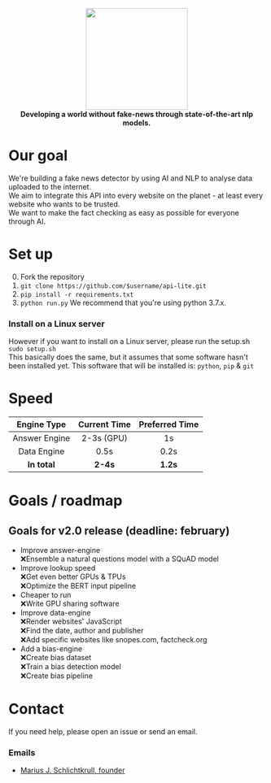 <p align="center">
  <a href="https://sorcely.tech">
    <img src="https://github.com/sorcely/api-lite/blob/master/.github/logo-lg.png" height="200">  
  </a>
  <br><b>Developing a world without fake-news through state-of-the-art nlp models.</b>
</p>

# Our goal
We're building a fake news detector by using AI and NLP to analyse data uploaded to the internet.  
We aim to integrate this API into every website on the planet - at least every website who wants to be trusted.  
We want to make the fact checking as easy as possible for everyone through AI. 

# Set up
0. Fork the repository
1. ```git clone https://github.com/$username/api-lite.git```
2. ```pip install -r requirements.txt```
3. ```python run.py```
We recommend that you're using python 3.7.x.

### Install on a Linux server
However if you want to install on a Linux server, please run the setup.sh  
```sudo setup.sh```  
This basically does the same, but it assumes that some software hasn't been installed yet. This software that will be installed is: ```python```, ```pip``` & ```git```

# Speed
| Engine Type   | Current Time | Preferred Time |
| :---:         | :---:        | :---:          |
| Answer Engine | 2-3s (GPU)   | 1s             |
| Data Engine   | 0.5s         | 0.2s           |
| **In total**  | **2-4s**     | **1.2s**       |

# Goals / roadmap
## Goals for v2.0 release (deadline: february)
* Improve answer-engine  
  ❌Ensemble a natural questions model with a SQuAD model  
* Improve lookup speed  
  ❌Get even better GPUs & TPUs  
  ❌Optimize the BERT input pipeline  
* Cheaper to run  
  ❌Write GPU sharing software  
* Improve data-engine  
  ❌Render websites' JavaScript  
  ❌Find the date, author and publisher  
  ❌Add specific websites like snopes.com, factcheck.org  
* Add a bias-engine  
  ❌Create bias dataset  
  ❌Train a bias detection model  
  ❌Create bias pipeline  

# Contact
If you need help, please open an issue or send an email.

### Emails 
* [Marius J. Schlichtkrull, founder](mailto:marius.schlichtkrull@gmail.com)
